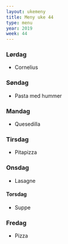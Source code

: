 ```yaml
---
layout: ukemeny
title: Meny uke 44
type: menu
year: 2019
week: 44
---
```


### Lørdag

- Cornelius

### Søndag

- Pasta med hummer

### Mandag

- Quesedilla

### Tirsdag

- Pitapizza

### Onsdag

- Lasagne

#### Torsdag

- Suppe

### Fredag

- Pizza